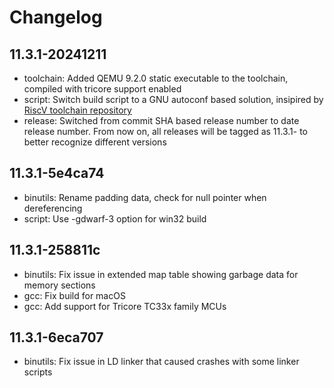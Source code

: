 # Changelog

## 11.3.1-20241211

- toolchain: Added QEMU 9.2.0 static executable to the toolchain, compiled with
  tricore support enabled
- script: Switch build script to a GNU autoconf based solution, insipired by
  [RiscV toolchain repository](https://github.com/riscv-collab/riscv-gnu-toolchain)
- release: Switched from commit SHA based release number to date release number. From now on, all releases will be tagged as 11.3.1-<date> to better recognize different versions

## 11.3.1-5e4ca74

- binutils: Rename padding data, check for null pointer when dereferencing
- script: Use -gdwarf-3 option for win32 build

## 11.3.1-258811c

- binutils: Fix issue in extended map table showing garbage
  data for memory sections
- gcc: Fix build for macOS
- gcc: Add support for Tricore TC33x family MCUs

## 11.3.1-6eca707

- binutils: Fix issue in LD linker that caused crashes with some linker scripts